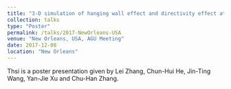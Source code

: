 ```yaml
---
title: "3-D simulation of hanging wall effect and directivity effect at dam site"
collection: talks
type: "Poster"
permalink: /talks/2017-NewOrleans-USA
venue: "New Orleans, USA, AGU Meeting"
date: 2017-12-08
location: "New Orleans"
---
```


Thsi is a poster presentation given by Lei Zhang, Chun-Hui He, Jin-Ting Wang, Yan-Jie Xu and Chu-Han Zhang. 
